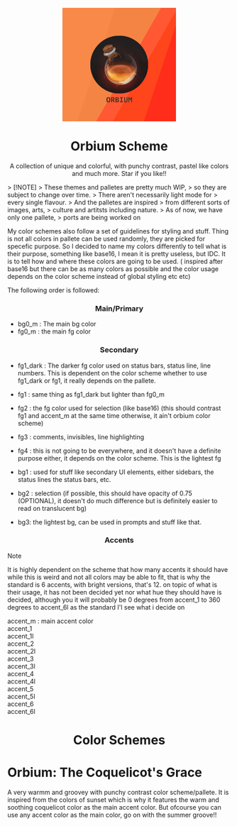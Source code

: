 <p align="center"><img align="center" width="256" height="256" src="https://raw.githubusercontent.com/Orbium-Project/orbium-scheme/main/Orbium.png"></p>
<h1 align = "center">Orbium Scheme</h1>

<p align = "center">A collection of unique and colorful, with punchy contrast, pastel like colors and much more. Star if you like!!</p>

<p align = "left">
> [!NOTE]
> These themes and palletes are pretty much WIP,
> so they are subject to change over time.
> There aren't necessarily light mode for
> every single flavour.
> And the palletes are inspired
> from different sorts of images, arts,
> culture and artitsts including nature.
> As of now, we have only one pallete,
> ports are being worked on

My color schemes also follow a set of guidelines for styling and stuff. Thing 
is not all colors in pallete can be used randomly, they are picked for specefic
purpose.
So I decided to name my colors differently to tell what is their purpose, something
like base16, I mean it is pretty useless, but IDC. It is to tell how and where
these colors are going to be used. ( inspired after base16 but there can be as
many colors as possible and the color usage depends on the color scheme instead of
global styling etc etc) 

The following order is followed:
<h3 align = "center"> Main/Primary </h3>

* bg0_m : The main bg color 
* fg0_m : the main fg color
<h3 align = "center"> Secondary </h3>

* fg1_dark : The darker fg color used on status bars, status line, line numbers. 
This is dependent on the color scheme whether to use fg1_dark or fg1, it really
depends on the pallete.
* fg1 : same thing as fg1_dark but lighter than fg0_m
* fg2 : the fg color used for selection (like base16) (this should contrast
fg1 and accent_m at the same time otherwise, it ain't orbium color scheme)
* fg3 : comments, invisibles, line highlighting
* fg4 : this is not going to be everywhere, and it doesn't have a definite purpose
either, it depends on the color scheme. This is the lightest fg

* bg1 : used for stuff like secondary UI elements, either sidebars, the status lines
the status bars, etc.
* bg2 : selection (if possible, this should have opacity of 0.75 (OPTIONAL), it doesn't 
do much difference but is definitely easier to read on translucent bg)
* bg3: the lightest bg, can be used in prompts and stuff like that.

<h3 align = "center"> Accents </h3>

> [!NOTE]
> It is highly dependent on the scheme that how many accents it should have
> while this is weird and not all colors may be able to fit, that is why
> the standard is 6 accents, with bright versions, that's 12.
> on topic of what is their usage, it has not been decided yet
> nor what hue they should have is decided, although you it will probably
> be 0 degrees from accent_1 to 360 degrees to accent_6l as the standard
> I'l see what i decide on


accent_m : main accent color  <br>
accent_1 <br>
accent_1l <br>
accent_2 <br>
accent_2l <br>
accent_3 <br>
accent_3l <br>
accent_4 <br>
accent_4l <br>
accent_5 <br>
accent_5l <br>
accent_6 <br>
accent_6l <br>

</p>

<h1 align = "center"> Color Schemes </h1>

Orbium: The Coquelicot's Grace
===
A very warmm and groovey with punchy contrast color scheme/pallete. 
It is inspired from the colors of sunset which is why it features the
warm and soothing coquelicot color as the main accent color. But ofcourse
you can use any accent color as the main color, go on with the summer groove!!


